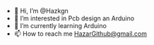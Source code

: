 - 👋 Hi, I’m @Hazkgn
- 👀 I’m interested in Pcb design an Arduino
- 🌱 I’m currently learning Arduino
- 📫 How to reach me HazarGithub@gmail.com

<!---
Hazkgn/Hazkgn is a ✨ special ✨ repository because its `README.md` (this file) appears on your GitHub profile.
You can click the Preview link to take a look at your changes.
--->
